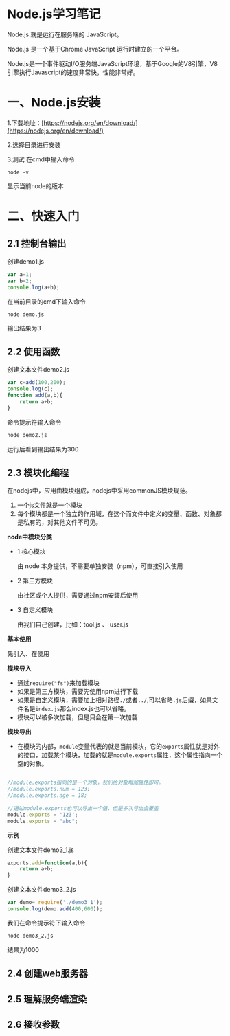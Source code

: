 # Node.js学习笔记

Node.js 就是运行在服务端的 JavaScript。

Node.js 是一个基于Chrome JavaScript 运行时建立的一个平台。

Node.js是一个事件驱动I/O服务端JavaScript环境，基于Google的V8引擎，V8引擎执行Javascript的速度非常快，性能非常好。

# 一、Node.js安装

1.下载地址：[https://nodejs.org/en/download/](https://nodejs.org/en/download/)

2.选择目录进行安装

3.测试 在cmd中输入命令

~~~
node -v
~~~

显示当前node的版本

# 二、快速入门

## 2.1 控制台输出

创建demo1.js

~~~js
var a=1;
var b=2;
console.log(a+b);
~~~

在当前目录的cmd下输入命令

~~~shell
node demo.js
~~~

输出结果为3

## 2.2 使用函数

创建文本文件demo2.js

```js
var c=add(100,200);
console.log(c);
function add(a,b){
	return a+b;
}
```

命令提示符输入命令

```sh
node demo2.js
```

运行后看到输出结果为300

## 2.3 模块化编程

在nodejs中，应用由模块组成，nodejs中采用commonJS模块规范。

1. 一个js文件就是一个模块
2. 每个模块都是一个独立的作用域，在这个而文件中定义的变量、函数、对象都是私有的，对其他文件不可见。

**node中模块分类**

- 1 核心模块

  由 node 本身提供，不需要单独安装（npm），可直接引入使用

- 2 第三方模块

  由社区或个人提供，需要通过npm安装后使用

- 3 自定义模块

  由我们自己创建，比如：tool.js 、 user.js

**基本使用**

先引入、在使用

**模块导入**

- 通过`require("fs")`来加载模块
- 如果是第三方模块，需要先使用npm进行下载
- 如果是自定义模块，需要加上相对路径`./`或者`../`,可以省略`.js`后缀，如果文件名是`index.js`那么index.js也可以省略。
- 模块可以被多次加载，但是只会在第一次加载

**模块导出**

- 在模块的内部，`module`变量代表的就是当前模块，它的`exports`属性就是对外的接口，加载某个模块，加载的就是`module.exports`属性，这个属性指向一个空的对象。

~~~js

//module.exports指向的是一个对象，我们给对象增加属性即可。
//module.exports.num = 123;
//module.exports.age = 18;
 
//通过module.exports也可以导出一个值，但是多次导出会覆盖
module.exports = '123';
module.exports = "abc";
~~~

**示例**

创建文本文件demo3_1.js

```js
exports.add=function(a,b){
	return a+b;
}
```

创建文本文件demo3_2.js

```js
var demo= require('./demo3_1');
console.log(demo.add(400,600));
```

我们在命令提示符下输入命令

```sh
node demo3_2.js
```

结果为1000

## 2.4 创建web服务器



## 2.5 理解服务端渲染

## 2.6 接收参数













